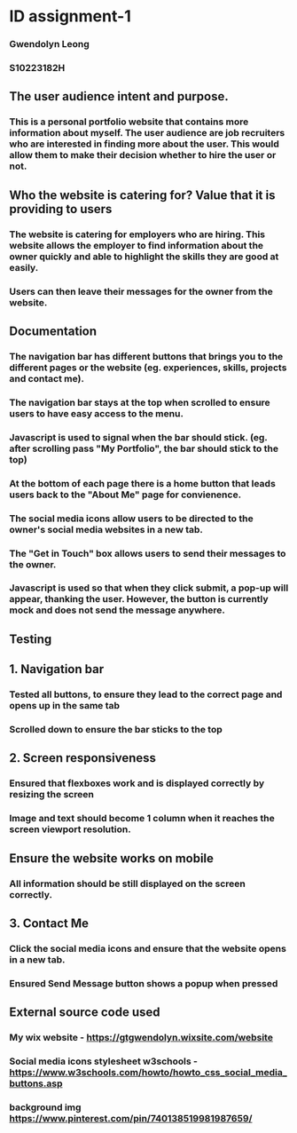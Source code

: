 #  ID assignment-1
### Gwendolyn Leong
### S10223182H

## The user audience intent and purpose. 
### This is a personal portfolio website that contains more information about myself. The user audience are job recruiters who are interested in finding more about the user. This would allow them to make their decision whether to hire the user or not.

## Who the website is catering for? Value that it is providing to users
### The website is catering for employers who are hiring. This website allows the employer to find information about the owner quickly and able to highlight the skills they are good at easily.
### Users can then leave their messages for the owner from the website.
## Documentation
### The navigation bar has different buttons that brings you to the different pages or the website (eg. experiences, skills, projects and contact me). 
### The navigation bar stays at the top when scrolled to ensure users to have easy access to the menu.
### Javascript is used to signal when the bar should stick. (eg. after scrolling pass "My Portfolio", the bar should stick to the top)
### At the bottom of each page there is a home button that leads users back to the "About Me" page for convienence.
### The social media icons allow users to be directed to the owner's social media websites in a new tab.
### The "Get in Touch" box allows users to send their messages to the owner. 
### Javascript is used so that when they click submit, a pop-up will appear, thanking the user. However, the button is currently mock and does not send the message anywhere.

## Testing
## 1. Navigation bar
### Tested all buttons, to ensure they lead to the correct page and opens up in the same tab
### Scrolled down to ensure the bar sticks to the top
## 2. Screen responsiveness
### Ensured that flexboxes work and is displayed correctly by resizing the screen
### Image and text should become 1 column when it reaches the screen viewport resolution.
## Ensure the website works on mobile
### All information should be still displayed on the screen correctly.
## 3. Contact Me
### Click the social media icons and ensure that the website opens in a new tab.
### Ensured Send Message button shows a popup when pressed

## External source code used 
### My wix website - https://gtgwendolyn.wixsite.com/website
### Social media icons stylesheet w3schools - https://www.w3schools.com/howto/howto_css_social_media_buttons.asp
### background img https://www.pinterest.com/pin/740138519981987659/
